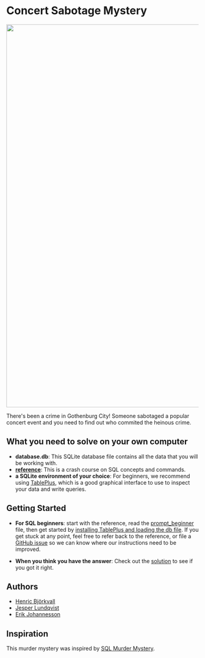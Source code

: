 # Concert Sabotage Mystery
<img src="https://media.giphy.com/media/3o6ZtbNb8UD7FhEn72/source.gif" width="1000px">

There's been a crime in Gothenburg City! Someone sabotaged a popular concert event and you need to find out who commited the heinous crime.

## What you need to solve on your own computer

* **database.db**: This SQLite database file contains all the data that you will be working with.
* **[reference](https://github.com/NUKnightLab/sql-mysteries/blob/master/reference.pdf)**: This is a crash course on SQL concepts and commands.
* **a SQLite environment of your choice**: For beginners, we recommend using [TablePlus](https://tableplus.com/), which is a good graphical interface to use to inspect your data and write queries.

## Getting Started
* **For SQL beginners**: start with the reference, read the [prompt_beginner](https://github.com/henribjork/Concert-Sabotage-Mystery/blob/master/prompt_beginner.pdf) file, then get started by [installing TablePlus and loading the db file](placeholder). If you get stuck at any point, feel free to refer back to the reference, or file a [GitHub issue](https://github.com/henribjork/Concert-Sabotage-Mystery/issues) so we can know where our instructions need to be improved.

* **When you think you have the answer**: Check out the [solution](https://github.com/henricbjork/Concert-Sabotage-Mystery/blob/master/solution.txt) to see if you got it right.

## Authors

* [Henric Björkvall](https://github.com/henricbjork)
* [Jesper Lundqvist](https://github.com/jesperlndqvst)
* [Erik Johannesson](https://github.com/erik-joh)

## Inspiration
This murder mystery was inspired by [SQL Murder Mystery](https://github.com/NUKnightLab/sql-mysteries).
